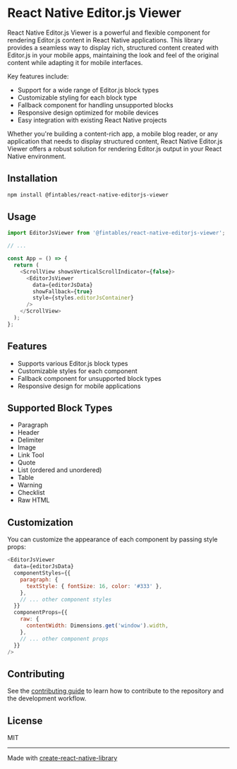 # React Native Editor.js Viewer

React Native Editor.js Viewer is a powerful and flexible component for rendering Editor.js content in React Native applications. This library provides a seamless way to display rich, structured content created with Editor.js in your mobile apps, maintaining the look and feel of the original content while adapting it for mobile interfaces.

Key features include:

- Support for a wide range of Editor.js block types
- Customizable styling for each block type
- Fallback component for handling unsupported blocks
- Responsive design optimized for mobile devices
- Easy integration with existing React Native projects

Whether you're building a content-rich app, a mobile blog reader, or any application that needs to display structured content, React Native Editor.js Viewer offers a robust solution for rendering Editor.js output in your React Native environment.

## Installation

```sh
npm install @fintables/react-native-editorjs-viewer
```

## Usage

```javascript
import EditorJsViewer from '@fintables/react-native-editorjs-viewer';

// ...

const App = () => {
  return (
    <ScrollView showsVerticalScrollIndicator={false}>
      <EditorJsViewer
        data={editorJsData}
        showFallback={true}
        style={styles.editorJsContainer}
      />
    </ScrollView>
  );
};
```

## Features

- Supports various Editor.js block types
- Customizable styles for each component
- Fallback component for unsupported block types
- Responsive design for mobile applications

## Supported Block Types

- Paragraph
- Header
- Delimiter
- Image
- Link Tool
- Quote
- List (ordered and unordered)
- Table
- Warning
- Checklist
- Raw HTML

## Customization

You can customize the appearance of each component by passing style props:

```javascript
<EditorJsViewer
  data={editorJsData}
  componentStyles={{
    paragraph: {
      textStyle: { fontSize: 16, color: '#333' },
    },
    // ... other component styles
  }}
  componentProps={{
    raw: {
      contentWidth: Dimensions.get('window').width,
    },
    // ... other component props
  }}
/>
```

## Contributing

See the [contributing guide](CONTRIBUTING.md) to learn how to contribute to the repository and the development workflow.

## License

MIT

---

Made with [create-react-native-library](https://github.com/callstack/react-native-builder-bob)
